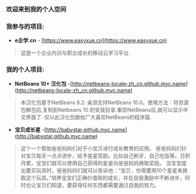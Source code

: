 ### 欢迎来到我的个人空间

### 我参与的项目:

* **e企学.cn** - [https://www.easyxue.cn](https://www.easyxue.cn)

> 这是一个企业内训与职业成长的移动云学习平台.

### 我的个人项目:


* **NetBeans 10+ 汉化包** -[http://netbeans-locale-zh_cn.github.myc.name](http://netbeans-locale-zh_cn.github.myc.name)

> 本汉化包基于NetBeans 8.2. 亲测支持NetBeans 10.0。使用方法：将资源包解包后,复制到Netbeans 10 的安装目录.重启NetBeans后,就可以显示中文界面了. 仅以此汉化包献给广大喜欢NetBeans的程序猿.

* **宝贝成长星** -[http://babystar.github.myc.name](http://babystar.github.myc.name)

> 这个一个帮助爸爸妈妈们对于小宝贝进行成长教育的应用。 爸爸妈妈们针对宝贝每天一点点进步，给予星星奖励。比如自己刷牙，自己吃饭等。日积月累，宝宝们就可以使用自己获得的星星向爸爸妈妈换取奖励。 当宝宝提出要买玩具时，爸爸妈妈们就可以告诉他：“宝贝，你需要用10个星星来换取这个玩具。”培养宝宝们正确价值观的成长，并在自我激励中不断进步。同时也让宝贝们知道，要获得任何东西都需要通过自我的努力。


